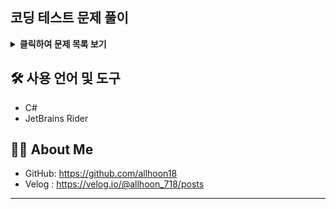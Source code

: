 ## 코딩 테스트 문제 풀이

<details>
<summary><b>클릭하여 문제 목록 보기</b></summary>

## ✅ 풀이 문제 목록


| 플랫폼      | 문제 이름              | 난이도     | 풀이 언어 | 문제 풀이 링크                                                                                                                                                                 | 문제 원본 링크                                                               |
| :---------  |:-------------------|:--------| :-------- |:-------------------------------------------------------------------------------------------------------------------------------------------------------------------------| :--------------------------------------------------------------------------- |
| Programmers| 원하는 문자열 찾기         | Level 0 | C#        | [링크](https://velog.io/@allhoon_718/C-%EC%9B%90%ED%95%98%EB%8A%94-%EB%AC%B8%EC%9E%90%EC%97%B4-%EC%B0%BE%EA%B8%B0)                                                         | [링크](https://school.programmers.co.kr/learn/courses/30/lessons/181878)             |
| Programmers| 크기가 작은 부분 문자열      | Level 1 | C# | [링크](https://velog.io/@allhoon_718/C-%EC%9B%90%ED%95%98%EB%8A%94-%EB%AC%B8%EC%9E%90%EC%97%B4-%EC%B0%BE%EA%B8%B0-ekw8zgqr)                                                | [링크](https://school.programmers.co.kr/learn/courses/30/lessons/147355)|
| Programmers| 문자열 나누기            | Level 1 | C# | [링크](https://velog.io/@allhoon_718/C-%EB%AC%B8%EC%9E%90%EC%97%B4-%EB%82%98%EB%88%84%EA%B8%B0)                                                                            | [링크](https://school.programmers.co.kr/learn/courses/30/lessons/140108)|
| Programmers| 배열의 원소만큼 추가하기      | Level 0 | C# | [링크](https://velog.io/@allhoon_718/C-%EB%B0%B0%EC%97%B4%EC%9D%98-%EC%9B%90%EC%86%8C%EB%A7%8C%ED%81%BC-%EC%B6%94%EA%B0%80%ED%95%98%EA%B8%B0)                              | [링크](https://school.programmers.co.kr/learn/courses/30/lessons/181861)|
| Programmers| 배열 만들기 2           | Level 0 | C# | [링크](https://velog.io/@allhoon_718/C-%EB%B0%B0%EC%97%B4-%EB%A7%8C%EB%93%A4%EA%B8%B02)                                                                                    | [링크](https://school.programmers.co.kr/learn/courses/30/lessons/181921)|
| Programmers| 신고 결과 받기           | Level 1 | C# | [링크](https://velog.io/@allhoon_718/C-%EC%8B%A0%EA%B3%A0-%EA%B2%B0%EA%B3%BC-%EB%B0%9B%EA%B8%B0)                                                                           | [링크](https://school.programmers.co.kr/learn/courses/30/lessons/92334)|
| Programmers| 삼각형의 완성조건(1)       | Level 0 | C# | [링크](https://velog.io/@allhoon_718/C-%EC%82%BC%EA%B0%81%ED%98%95%EC%9D%98-%EC%99%84%EC%84%B1%EC%A1%B0%EA%B1%B4-1)                                                        | [링크](https://school.programmers.co.kr/learn/courses/30/lessons/120889)|
| Programmers| x만큼 간격이 있는 n개의 숫자  | Level 1 | C# | [링크](https://velog.io/@allhoon_718/C-x%EB%A7%8C%ED%81%BC-%EA%B0%84%EA%B2%A9%EC%9D%B4-%EC%9E%88%EB%8A%94-n%EA%B0%9C%EC%9D%98-%EC%88%AB%EC%9E%90)                          | [링크](https://school.programmers.co.kr/learn/courses/30/lessons/12954)|
| Programmers| 카펫                 | Level 2 | C# | [링크](https://velog.io/@allhoon_718/C-%EC%B9%B4%ED%8E%AB-%EC%83%89%EA%B9%94-%EC%88%AB%EC%9E%90-%EC%84%B8%EA%B8%B0)                                                        | [링크](https://school.programmers.co.kr/learn/courses/30/lessons/42842)|
| Programmers| 조건 문자열             | Level 0 | C# | [링크](https://velog.io/@allhoon_718/C-%EC%A1%B0%EA%B1%B4-%EB%AC%B8%EC%9E%90%EC%97%B4)                                                                                     | [링크](https://school.programmers.co.kr/learn/courses/30/lessons/181934?language=csharp)|
| Programmers| 문자열 돌리기            | Level 0 | C# | [링크](https://velog.io/@allhoon_718/C-%EB%AC%B8%EC%9E%90%EC%97%B4-%EB%8F%8C%EB%A6%AC%EA%B8%B0)                                                                            | [링크](https://school.programmers.co.kr/learn/courses/30/lessons/181945)|
| Programmers| 문자열 반복해서 출력하기      | Level 0 | C# | [링크](https://velog.io/@allhoon_718/C-%EB%AC%B8%EC%9E%90%EC%97%B4-%EB%B0%98%EB%B3%B5%ED%95%B4%EC%84%9C-%EC%B6%9C%EB%A0%A5%ED%95%98%EA%B8%B0)                              | [링크](https://school.programmers.co.kr/learn/courses/30/lessons/181950)|
| Programmers| 나머지가 1이 되는 수 찾기    | Level 0 | C# | [링크](https://velog.io/@allhoon_718/C-%EB%82%98%EB%A8%B8%EC%A7%80%EA%B0%80-1%EC%9D%B4-%EB%90%98%EB%8A%94-%EC%88%98-%EC%B0%BE%EA%B8%B0)                                    | [링크](https://school.programmers.co.kr/learn/courses/30/lessons/87389)|
| Programmers| 하샤드 수              | Level 1 | C# | [링크](https://velog.io/@allhoon_718/C-%ED%95%98%EC%83%A4%EB%93%9C-%EC%88%98)                                                                                              | [링크](https://school.programmers.co.kr/learn/courses/30/lessons/12947)|
| Programmers| K번째 수              | Level 1 | C# | [링크](https://velog.io/@allhoon_718/C-K%EB%B2%88%EC%A7%B8-%EC%88%98)                                                                                                      | [링크](https://school.programmers.co.kr/learn/courses/30/lessons/42748?language=csharp#)|
| Programmers| 대소문자 바꿔서 출력하기      | Level 0 | C# | [링크](https://velog.io/@allhoon_718/C-%EB%8C%80%EC%86%8C%EB%AC%B8%EC%9E%90-%EB%B0%94%EA%BF%94%EC%84%9C-%EC%B6%9C%EB%A0%A5%ED%95%98%EA%B8%B0)                              | [링크](https://school.programmers.co.kr/learn/courses/30/lessons/181949)|
| Programmers| 바탕화면 정리            | Level 1 | C# | [링크](https://velog.io/@allhoon_718/C-%EB%B0%94%ED%83%95%ED%99%94%EB%A9%B4-%EC%A0%95%EB%A6%AC)                                                                            | [링크](https://school.programmers.co.kr/learn/courses/30/lessons/161990)|
|Programmers| 혼자서 하는 틱택토         | Level 2 | C# | [링크](https://velog.io/@allhoon_718/C-%ED%98%BC%EC%9E%90%EC%84%9C-%ED%95%98%EB%8A%94-%ED%8B%B1%ED%83%9D%ED%86%A0)                                                         | [링크](https://school.programmers.co.kr/learn/courses/30/lessons/160585)|
|Programmers| 문자 반복 출력하기         | Level 0 | C# | [링크](https://velog.io/@allhoon_718/C-%EB%AC%B8%EC%9E%90-%EB%B0%98%EB%B3%B5-%EC%B6%9C%EB%A0%A5%ED%95%98%EA%B8%B0)                                                         | [링크](https://school.programmers.co.kr/learn/courses/30/lessons/120825)|
|Programmers| 콜라 문제              | Level 1 | C# | [링크](https://velog.io/@allhoon_718/C-%EC%BD%9C%EB%9D%BC-%EB%AC%B8%EC%A0%9C)                                                                                              | [링크](https://school.programmers.co.kr/learn/courses/30/lessons/132267)|
|Programmers| 야근 지수              | Level 2 | C# | [링크](https://velog.io/@allhoon_718/C-%EC%95%BC%EA%B7%BC-%EC%A7%80%EC%88%98)                                                                                              | [링크](https://school.programmers.co.kr/learn/courses/30/lessons/12927)|
|Programmers| 약수 구하기             | Level 0 | C# | [링크](https://velog.io/@allhoon_718/C-%EC%95%BD%EC%88%98-%EA%B5%AC%ED%95%98%EA%B8%B0)                                                                                     | [링크](https://school.programmers.co.kr/learn/courses/30/lessons/120897)|
|Programmers| 최대공약수와 최소공배수       | Level 1 | C# | [링크](https://velog.io/@allhoon_718/C-%EC%B5%9C%EB%8C%80%EA%B3%B5%EC%95%BD%EC%88%98%EC%99%80-%EC%B5%9C%EC%86%8C%EA%B3%B5%EB%B0%B0%EC%88%98)                               | [링크](https://school.programmers.co.kr/learn/courses/30/lessons/12940)|
|Programmers| 소수 찾기              | Level 1 | C# | [링크](https://velog.io/@allhoon_718/C-%EC%86%8C%EC%88%98-%EC%B0%BE%EA%B8%B0)                                                                                              | [링크](https://school.programmers.co.kr/learn/courses/30/lessons/12921)|
|Programmers| 배열의 길이에 따라 다른 연산하기 | Level 0 | C# | [링크](https://velog.io/@allhoon_718/C-%EB%B0%B0%EC%97%B4%EC%9D%98-%EA%B8%B8%EC%9D%B4%EC%97%90-%EB%94%B0%EB%9D%BC-%EB%8B%A4%EB%A5%B8-%EC%97%B0%EC%82%B0%ED%95%98%EA%B8%B0) | [링크](https://school.programmers.co.kr/learn/courses/30/lessons/181854)|
|Programmers| 배열 조각하기            | Level 0 | C# | [링크](https://velog.io/@allhoon_718/C-%EB%B0%B0%EC%97%B4-%EC%A1%B0%EA%B0%81%ED%95%98%EA%B8%B0)                                                                            | [링크](https://school.programmers.co.kr/learn/courses/30/lessons/181893)|
|Programmers| n^2 배열 자르기         | Level 2 | C# | [링크](https://velog.io/@allhoon_718/C-n2-%EB%B0%B0%EC%97%B4-%EC%9E%90%EB%A5%B4%EA%B8%B0)                                                                                  | [링크](https://school.programmers.co.kr/learn/courses/30/lessons/87390)|
|Programmers| 조건에 맞게 수열 변환하기 3   | Level 0 | C# | [링크](https://velog.io/@allhoon_718/C-%EC%A1%B0%EA%B1%B4%EC%97%90-%EB%A7%9E%EA%B2%8C-%EC%88%98%EC%97%B4-%EB%B3%80%ED%99%98%ED%95%98%EA%B8%B0-3)                           | [링크](https://school.programmers.co.kr/learn/courses/30/lessons/181835)|
|Programmers| 조건에 맞게 수열 변환하기 1   | Level 0 | C# | [링크](https://velog.io/@allhoon_718/C-%EC%A1%B0%EA%B1%B4%EC%97%90-%EB%A7%9E%EA%B2%8C-%EC%88%98%EC%97%B4-%EB%B3%80%ED%99%98%ED%95%98%EA%B8%B0-1)                           | [링크](https://school.programmers.co.kr/learn/courses/30/lessons/181882)|
|Programmers| 조건에 맞게 수열 변환하기 2   | Level 0 | C# | [링크](https://velog.io/@allhoon_718/C-%EC%A1%B0%EA%B1%B4%EC%97%90-%EB%A7%9E%EA%B2%8C-%EC%88%98%EC%97%B4-%EB%B3%80%ED%99%98%ED%95%98%EA%B8%B0-2)                           | [링크](https://school.programmers.co.kr/learn/courses/30/lessons/181881)|
|Programmers| 종이 자르기             | Level 0 | C# | [링크](https://velog.io/@allhoon_718/C-%EC%A2%85%EC%9D%B4-%EC%9E%90%EB%A5%B4%EA%B8%B0)                                                                                     | [링크](https://school.programmers.co.kr/learn/courses/30/lessons/120922)|
|Programmers| 피보나치 수             | Level 2 | C# | [링크](https://velog.io/@allhoon_718/C-%ED%94%BC%EB%B3%B4%EB%82%98%EC%B9%98-%EC%88%98)                                                                                     | [링크](https://school.programmers.co.kr/learn/courses/30/lessons/12945)|
|Programmers| 올바른 괄호             | Level 2 | C# | [링크](https://velog.io/@allhoon_718/C-%EC%98%AC%EB%B0%94%EB%A5%B8-%EA%B4%84%ED%98%B8)                                                                                     | [링크](https://school.programmers.co.kr/learn/courses/30/lessons/12909)|
|Programmers| 주식 가격              | Level 2 | C# | [링크](https://velog.io/@allhoon_718/C-%EC%A3%BC%EC%8B%9D-%EA%B0%80%EA%B2%A9)                                                                                              | [링크](https://school.programmers.co.kr/learn/courses/30/lessons/42584)|
|Programmers| 동영상 재생기            | Level 1 | C# | [링크](https://velog.io/@allhoon_718/C-%EB%8F%99%EC%98%81%EC%83%81-%EC%9E%AC%EC%83%9D%EA%B8%B0)                                                                            | [링크](https://school.programmers.co.kr/learn/courses/30/lessons/340213)|
|Programmers| 다리를 지나는 트럭         | Level 2 | C# | [링크](https://velog.io/@allhoon_718/C-%EB%8B%A4%EB%A6%AC%EB%A5%BC-%EC%A7%80%EB%82%98%EB%8A%94-%ED%8A%B8%EB%9F%AD)                                                         | [링크](https://school.programmers.co.kr/learn/courses/30/lessons/42583)|
|Programmers| 삼각 달팽이             | Level 2 | C# | [링크](https://velog.io/@allhoon_718/C-%EC%82%BC%EA%B0%81-%EB%8B%AC%ED%8C%BD%EC%9D%B4)                                                                                     | [링크](https://school.programmers.co.kr/learn/courses/30/lessons/68645)|
|Programmers| 퍼즐 게임 챌린지          | Level 2 | C# | [링크](https://velog.io/@allhoon_718/C-%ED%8D%BC%EC%A6%90-%EA%B2%8C%EC%9E%84-%EC%B1%8C%EB%A6%B0%EC%A7%80)                                                                  | [링크](https://school.programmers.co.kr/learn/courses/30/lessons/340212)|
|Programmers| 충돌 위험 찾기           | Level 2 | C# | [링크](https://velog.io/@allhoon_718/C-%EC%B6%A9%EB%8F%8C-%EC%9C%84%ED%97%98-%EC%B0%BE%EA%B8%B0)                                                                           | [링크](https://school.programmers.co.kr/learn/courses/30/lessons/340211)|
|Programmers| 특이한 정렬             | Level 0 | C# | [링크](https://velog.io/@allhoon_718/C-%ED%8A%B9%EC%9D%B4%ED%95%9C-%EC%A0%95%EB%A0%AC)                                                                                     | [링크](https://school.programmers.co.kr/learn/courses/30/lessons/120880)|
|Programmers| 문자열 내 마음대로 정렬하기    | Level 1 | C# | [링크](https://velog.io/@allhoon_718/C-%EB%AC%B8%EC%9E%90%EC%97%B4-%EB%82%B4-%EB%A7%88%EC%9D%8C%EB%8C%80%EB%A1%9C-%EC%A0%95%EB%A0%AC%ED%95%98%EA%B8%B0)                    | [링크](https://school.programmers.co.kr/learn/courses/30/lessons/12915)|
|Programmers| 가장 큰 수             | Level 2 | C# | [링크](https://velog.io/@allhoon_718/C-%EA%B0%80%EC%9E%A5-%ED%81%B0-%EC%88%98)                                                                                             | [링크](https://school.programmers.co.kr/learn/courses/30/lessons/42746)|
|Programmers| 없는 숫자 더하기          | Level 1 | C# | [링크](https://velog.io/@allhoon_718/C-%EC%97%86%EB%8A%94-%EC%88%AB%EC%9E%90-%EB%8D%94%ED%95%98%EA%B8%B0)                                                                  | [링크](https://school.programmers.co.kr/learn/courses/30/lessons/86051)|
|Programmers| 더 크게 합치기           | Level 0 | C# | [링크](https://velog.io/@allhoon_718/C-%EB%8D%94-%ED%81%AC%EA%B2%8C-%ED%95%A9%EC%B9%98%EA%B8%B0)                                                                           | [링크](https://school.programmers.co.kr/learn/courses/30/lessons/181939?language=csharp)|
|Programmers| 다항식 더하기            | Level 0 | C# | [링크](https://velog.io/@allhoon_718/C-%EB%8B%A4%ED%95%AD%EC%8B%9D-%EB%8D%94%ED%95%98%EA%B8%B0)                                                                            | [링크](https://school.programmers.co.kr/learn/courses/30/lessons/120863)|
|Programmers| 모의고사               | Level 1 | C# | [링크](https://velog.io/@allhoon_718/C-%EB%AA%A8%EC%9D%98%EA%B3%A0%EC%82%AC)                                                                                               | [링크](https://school.programmers.co.kr/learn/courses/30/lessons/42840)|
|Programmers| 모음사전               | Level 2 | C# | [링크](https://velog.io/@allhoon_718/C-%EB%AA%A8%EC%9D%8C%EC%82%AC%EC%A0%84)                                                                                               | [링크](https://school.programmers.co.kr/learn/courses/30/lessons/84512)|
|Programmers| 소수 찾기              | Level 2 | C# | [링크](https://velog.io/@allhoon_718/C-%EC%86%8C%EC%88%98-%EC%B0%BE%EA%B8%B02)                                                                                             | [링크](https://school.programmers.co.kr/learn/courses/30/lessons/42839)|
|Programmers| 369게임              | Level 0 | C# | [링크](https://velog.io/@allhoon_718/C-369-%EA%B2%8C%EC%9E%84)                                                                                                             | [링크](https://school.programmers.co.kr/learn/courses/30/lessons/120891)|
|Programmers| 디펜스 게임             | Level 2 | C# | [링크](https://velog.io/@allhoon_718/C-%EB%94%94%ED%8E%9C%EC%8A%A4-%EA%B2%8C%EC%9E%84)                                                                                     | [링크](https://school.programmers.co.kr/learn/courses/30/lessons/142085)|
|Programmers| 숫자 게임              | Level 3 | C# | [링크](https://velog.io/@allhoon_718/C-%EC%88%AB%EC%9E%90-%EA%B2%8C%EC%9E%84)                                                                                              | [링크](https://school.programmers.co.kr/learn/courses/30/lessons/12987)|
|Programmers| 최소직사각형             | Level 1 | C# | [링크](https://velog.io/@allhoon_718/C-%EC%B5%9C%EC%86%8C%EC%A7%81%EC%82%AC%EA%B0%81%ED%98%95)                                                                             | [링크](https://school.programmers.co.kr/learn/courses/30/lessons/86491)|
|Programmers| 피로도                | Level 2 | C# | [링크](https://velog.io/@allhoon_718/C-%ED%94%BC%EB%A1%9C%EB%8F%84)                                                                                                        | [링크](https://school.programmers.co.kr/learn/courses/30/lessons/87946)|
|Programmers| 여행경로               | Level 3 | C# | [링크](https://velog.io/@allhoon_718/C-%EC%97%AC%ED%96%89%EA%B2%BD%EB%A1%9C)                                                                                               | [링크](https://school.programmers.co.kr/learn/courses/30/lessons/43164)|
|Programmers| 최빈값 구하기            | Level 0 | C# | [링크](https://velog.io/@allhoon_718/C-%EC%B5%9C%EB%B9%88%EA%B0%92-%EA%B5%AC%ED%95%98%EA%B8%B0)                                                                            | [링크](https://school.programmers.co.kr/learn/courses/30/lessons/120812?language=csharp)|
|Programmers| 달리기 경주             | Level 1 | C# | [링크](https://velog.io/@allhoon_718/C-%EB%8B%AC%EB%A6%AC%EA%B8%B0-%EA%B2%BD%EC%A3%BC)                                                                                     | [링크](https://school.programmers.co.kr/learn/courses/30/lessons/178871?language=csharp)|
|Programmers| 개인정보 수집 유효기간       | Level 1 | C# | [링크](https://velog.io/@allhoon_718/C-%EA%B0%9C%EC%9D%B8%EC%A0%95%EB%B3%B4-%EC%88%98%EC%A7%91-%EC%9C%A0%ED%9A%A8%EA%B8%B0%EA%B0%84)                                                                                                                                                                   | [링크](https://school.programmers.co.kr/learn/courses/30/lessons/150370)|
|Programmers| 명예의 전당 1           | Level 1 | C# | [링크](https://velog.io/@allhoon_718/C-%EB%AA%85%EC%98%88%EC%9D%98-%EC%A0%84%EB%8B%B9-1)| [링크](https://school.programmers.co.kr/learn/courses/30/lessons/138477)|
|Programmers| 기능개발               | Level 2 | C# | [링크](https://velog.io/@allhoon_718/C-%EA%B8%B0%EB%8A%A5%EA%B0%9C%EB%B0%9C)| [링크](https://school.programmers.co.kr/learn/courses/30/lessons/42586)|
|Programmers| 프로세스               | Level 2 | C# | [링크](https://velog.io/@allhoon_718/C-%ED%94%84%EB%A1%9C%EC%84%B8%EC%8A%A4)                                                                                                                                                                   | [링크](https://school.programmers.co.kr/learn/courses/30/lessons/42587)|
|Programmers| 점프와 순간 이동          | Level 2 | C# | [링크](https://velog.io/@allhoon_718/C-%EC%A0%90%ED%94%84%EC%99%80-%EC%88%9C%EA%B0%84%EC%9D%B4%EB%8F%99)| [링크](https://school.programmers.co.kr/learn/courses/30/lessons/12980)|
|Programmers| 스킬 트리              | Level 2 | C# | [링크](https://velog.io/@allhoon_718/C-%EC%8A%A4%ED%82%AC-%ED%8A%B8%EB%A6%AC)| [링크](https://school.programmers.co.kr/learn/courses/30/lessons/49993)|
|Programmers| 요격 시스템             | Level 2 | C# | [링크](https://velog.io/@allhoon_718/C-%EC%9A%94%EA%B2%A9-%EC%8B%9C%EC%8A%A4%ED%85%9C)| [링크](https://school.programmers.co.kr/learn/courses/30/lessons/181188)|
|Programmers| 두 개 뽑아서 더하기             | Level 1 | C# | [링크](https://velog.io/@allhoon_718/C-%EB%91%90-%EA%B0%9C-%EB%BD%91%EC%95%84%EC%84%9C-%EB%8D%94%ED%95%98%EA%B8%B0)| [링크](https://school.programmers.co.kr/learn/courses/30/lessons/68644)|
|Programmers| 음양 더하기             | Level 1 | C# | [링크](https://velog.io/@allhoon_718/C-%EC%9D%8C%EC%96%91-%EB%8D%94%ED%95%98%EA%B8%B0)| [링크](https://school.programmers.co.kr/learn/courses/30/lessons/76501)|
|Programmers| 행렬의 덧셈             | Level 1 | C# | [링크](https://velog.io/@allhoon_718/C-%ED%96%89%EB%A0%AC%EC%9D%98-%EB%8D%A7%EC%85%88)| [링크](https://school.programmers.co.kr/learn/courses/30/lessons/12950)|
| (플랫폼)| (이름)               | (난이도)   | (언어) | [링크]()| [링크]()|
| ...              | ...                | ...     | ...       | ...                                                                                                                                                                      | ...                                                                          |

</details>

## 🛠️ 사용 언어 및 도구

*   C#
*   JetBrains Rider

## 🙋‍♂️ About Me

*   GitHub: https://github.com/allhoon18
*   Velog : https://velog.io/@allhoon_718/posts

---
